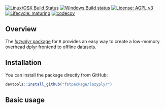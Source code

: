 
<!-- README.md is generated from README.Rmd. Please edit that file -->

<!-- <img src="logo.png" align="right" /> -->

[![Linux/OSX Build
Status](https://travis-ci.org/fstpackage/lazyplyr.svg?branch=develop)](https://travis-ci.org/fstpackage/lazyplyr)
[![Windows Build
status](https://ci.appveyor.com/api/projects/status/bfm7amtkyjvc2rk9?svg=true)](https://ci.appveyor.com/project/fstpackage/lazyplyr)
[![License: AGPL
v3](https://img.shields.io/badge/License-AGPL%20v3-blue.svg)](https://www.gnu.org/licenses/agpl-3.0)
[![Lifecycle:
maturing](https://img.shields.io/badge/lifecycle-maturing-blue.svg)](https://www.tidyverse.org/lifecycle/#maturing)
[![codecov](https://codecov.io/gh/fstpackage/lazyplyr/branch/develop/graph/badge.svg)](https://codecov.io/gh/fstpackage/lazyplyr)

## Overview

The [*lazyplyr* package](https://github.com/fstpackage/lazyplyr) for `R`
provides an easy way to create a low-momory overhead dplyr frontend to
offline datasets.

## Installation

You can install the package directly from GitHub:

``` r
devtools::install_github("fstpackage/lazyplyr")
```

## Basic usage
